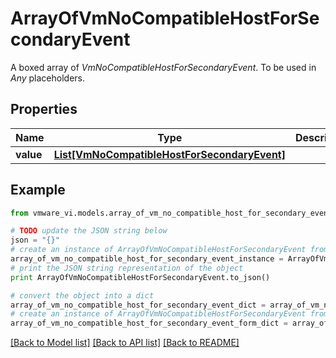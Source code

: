 # ArrayOfVmNoCompatibleHostForSecondaryEvent

A boxed array of *VmNoCompatibleHostForSecondaryEvent*. To be used in *Any* placeholders. 

## Properties
Name | Type | Description | Notes
------------ | ------------- | ------------- | -------------
**value** | [**List[VmNoCompatibleHostForSecondaryEvent]**](VmNoCompatibleHostForSecondaryEvent.md) |  | 

## Example

```python
from vmware_vi.models.array_of_vm_no_compatible_host_for_secondary_event import ArrayOfVmNoCompatibleHostForSecondaryEvent

# TODO update the JSON string below
json = "{}"
# create an instance of ArrayOfVmNoCompatibleHostForSecondaryEvent from a JSON string
array_of_vm_no_compatible_host_for_secondary_event_instance = ArrayOfVmNoCompatibleHostForSecondaryEvent.from_json(json)
# print the JSON string representation of the object
print ArrayOfVmNoCompatibleHostForSecondaryEvent.to_json()

# convert the object into a dict
array_of_vm_no_compatible_host_for_secondary_event_dict = array_of_vm_no_compatible_host_for_secondary_event_instance.to_dict()
# create an instance of ArrayOfVmNoCompatibleHostForSecondaryEvent from a dict
array_of_vm_no_compatible_host_for_secondary_event_form_dict = array_of_vm_no_compatible_host_for_secondary_event.from_dict(array_of_vm_no_compatible_host_for_secondary_event_dict)
```
[[Back to Model list]](../README.md#documentation-for-models) [[Back to API list]](../README.md#documentation-for-api-endpoints) [[Back to README]](../README.md)


